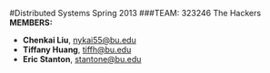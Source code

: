 #Distributed Systems Spring 2013
###TEAM: 323246 The Hackers
**MEMBERS:**

* **Chenkai Liu**, nykai55@bu.edu
* **Tiffany Huang**, tiffh@bu.edu
* **Eric Stanton**, stantone@bu.edu